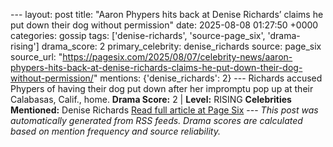 --- layout: post title: "Aaron Phypers hits back at Denise Richards’ claims he put down their dog without permission" date: 2025-08-08 01:27:50 +0000 categories: gossip tags: ['denise-richards', 'source-page_six', 'drama-rising'] drama_score: 2 primary_celebrity: denise_richards source: page_six source_url: "https://pagesix.com/2025/08/07/celebrity-news/aaron-phypers-hits-back-at-denise-richards-claims-he-put-down-their-dog-without-permission/" mentions: {'denise_richards': 2} --- Richards accused Phypers of having their dog put down after her impromptu pop up at their Calabasas, Calif., home. **Drama Score:** 2 | **Level:** RISING **Celebrities Mentioned:** Denise Richards [Read full article at Page Six](https://pagesix.com/2025/08/07/celebrity-news/aaron-phypers-hits-back-at-denise-richards-claims-he-put-down-their-dog-without-permission/) --- *This post was automatically generated from RSS feeds. Drama scores are calculated based on mention frequency and source reliability.*